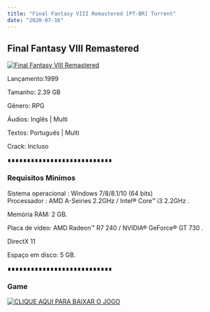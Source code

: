 ```yaml
---
title: "Final Fantasy VIII Remastered [PT-BR] Torrent"
date: "2020-07-16"
---
```


## Final Fantasy VIII Remastered

[![](https://1.bp.blogspot.com/-AvA42oGKtlw/Xn7buzfoo8I/AAAAAAAAAe4/bj_Fd9QdCDQGe-kOzQdLgwpJoap_eBM1wCLcBGAsYHQ/s640/H2x1_NSwitchDS_FinalFantasyVIIIRemastered.jpg "Final Fantasy VIII Remastered")](https://1.bp.blogspot.com/-AvA42oGKtlw/Xn7buzfoo8I/AAAAAAAAAe4/bj_Fd9QdCDQGe-kOzQdLgwpJoap_eBM1wCLcBGAsYHQ/s1600/H2x1_NSwitchDS_FinalFantasyVIIIRemastered.jpg)

  

Lançamento:1999

Tamanho: 2.39 GB

Gênero: RPG

Áudios: Inglês | Multi

Textos: Português | Multi

Crack: Incluso

∎∎∎∎∎∎∎∎∎∎∎∎∎∎∎∎∎∎∎∎∎∎∎∎∎∎∎

  

### Requisitos Minimos

Sistema operacional : Windows 7/8/8.1/10 (64 bits)  
Processador : AMD A-Seiries 2.2GHz / Intel® Core™ i3 2.2GHz . 

Memória RAM: 2 GB.

Placa de vídeo: AMD Radeon™ R7 240 / NVIDIA® GeForce® GT 730 .

DirectX 11

Espaço em disco: 5 GB.

∎∎∎∎∎∎∎∎∎∎∎∎∎∎∎∎∎∎∎∎∎∎∎∎∎∎∎

### Game

[![](https://1.bp.blogspot.com/-qtMkGv5gL20/XnDXUMM72yI/AAAAAAAAAas/3fw4QW-wPxoIAhUyb7hjqQAA1Rvne5TmQCPcBGAYYCw/s320/MAGNET{ca9bad4f721d92abc13e060f4f8dd78be4bc2e3e6ae69d619fbd104809de1ad1}2BLINK.png "CLIQUE AQUI PARA BAIXAR O JOGO")](286355130712364b51ee4c31ca1c750910091c04&dn=FINAL_FANTASY_VIII_REMASTERED-HOODLUM&tr=http{ca9bad4f721d92abc13e060f4f8dd78be4bc2e3e6ae69d619fbd104809de1ad1}3A{ca9bad4f721d92abc13e060f4f8dd78be4bc2e3e6ae69d619fbd104809de1ad1}2F{ca9bad4f721d92abc13e060f4f8dd78be4bc2e3e6ae69d619fbd104809de1ad1}2Ftracker.trackerfix.com{ca9bad4f721d92abc13e060f4f8dd78be4bc2e3e6ae69d619fbd104809de1ad1}3A80{ca9bad4f721d92abc13e060f4f8dd78be4bc2e3e6ae69d619fbd104809de1ad1}2Fannounce&tr=udp{ca9bad4f721d92abc13e060f4f8dd78be4bc2e3e6ae69d619fbd104809de1ad1}3A{ca9bad4f721d92abc13e060f4f8dd78be4bc2e3e6ae69d619fbd104809de1ad1}2F{ca9bad4f721d92abc13e060f4f8dd78be4bc2e3e6ae69d619fbd104809de1ad1}2F9.rarbg.me{ca9bad4f721d92abc13e060f4f8dd78be4bc2e3e6ae69d619fbd104809de1ad1}3A2730&tr=udp{ca9bad4f721d92abc13e060f4f8dd78be4bc2e3e6ae69d619fbd104809de1ad1}3A{ca9bad4f721d92abc13e060f4f8dd78be4bc2e3e6ae69d619fbd104809de1ad1}2F{ca9bad4f721d92abc13e060f4f8dd78be4bc2e3e6ae69d619fbd104809de1ad1}2F9.rarbg.to{ca9bad4f721d92abc13e060f4f8dd78be4bc2e3e6ae69d619fbd104809de1ad1}3A2740)
